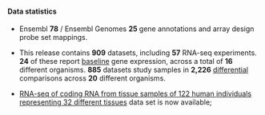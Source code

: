 #### Data statistics

- Ensembl **78** / Ensembl Genomes **25** gene annotations and array design probe set mappings.

- This release contains **909** datasets, including **57** RNA-seq experiments. **24** of these report [baseline](https://www.ebi.ac.uk/gxa/baseline/experiments) gene expression, across a total of **16** different organisms. **885** datasets study samples in **2,226** [differential](https://www.ebi.ac.uk/gxa/help/index.html#differential-expression) comparisons across **20** different organisms.

- [RNA-seq of coding RNA from tissue samples of 122 human individuals representing 32 different tissues](https://www.ebi.ac.uk/gxa/experiments/E-MTAB-2836) data set is now available;
